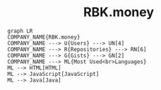 <h1 align="center">RBK.money</h1>

```mermaid
graph LR
COMPANY_NAME{RBK.money}
COMPANY_NAME ---> U{Users} ---> UN[4]
COMPANY_NAME ---> R{Repositories} ---> RN[6]
COMPANY_NAME ---> G{Gists} ---> GN[2]
COMPANY_NAME ---> ML{Most Used<br>Languages}
ML --> HTML[HTML]
ML --> JavaScript[JavaScript]
ML --> Java[Java]
```
